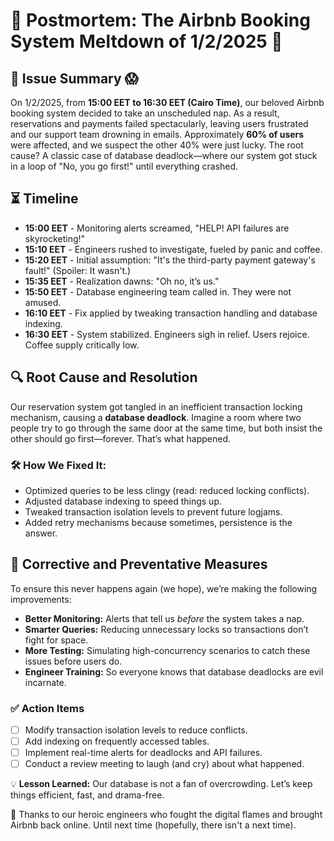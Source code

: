 # 🚨 Postmortem: The Airbnb Booking System Meltdown of 1/2/2025 🚨

## 📌 Issue Summary 😱
On 1/2/2025, from **15:00 EET to 16:30 EET (Cairo Time)**, our beloved Airbnb booking system decided to take an unscheduled nap. As a result, reservations and payments failed spectacularly, leaving users frustrated and our support team drowning in emails. Approximately **60% of users** were affected, and we suspect the other 40% were just lucky. The root cause? A classic case of database deadlock—where our system got stuck in a loop of "No, you go first!" until everything crashed.

## ⏳ Timeline
- **15:00 EET** - Monitoring alerts screamed, "HELP! API failures are skyrocketing!"
- **15:10 EET** - Engineers rushed to investigate, fueled by panic and coffee.
- **15:20 EET** - Initial assumption: "It's the third-party payment gateway's fault!" (Spoiler: It wasn't.)
- **15:35 EET** - Realization dawns: "Oh no, it’s us."
- **15:50 EET** - Database engineering team called in. They were not amused.
- **16:10 EET** - Fix applied by tweaking transaction handling and database indexing.
- **16:30 EET** - System stabilized. Engineers sigh in relief. Users rejoice. Coffee supply critically low.

## 🔍 Root Cause and Resolution
Our reservation system got tangled in an inefficient transaction locking mechanism, causing a **database deadlock**. Imagine a room where two people try to go through the same door at the same time, but both insist the other should go first—forever. That’s what happened.

### 🛠️ How We Fixed It:
- Optimized queries to be less clingy (read: reduced locking conflicts).
- Adjusted database indexing to speed things up.
- Tweaked transaction isolation levels to prevent future logjams.
- Added retry mechanisms because sometimes, persistence is the answer.

## 🔧 Corrective and Preventative Measures
To ensure this never happens again (we hope), we’re making the following improvements:

- **Better Monitoring:** Alerts that tell us _before_ the system takes a nap.
- **Smarter Queries:** Reducing unnecessary locks so transactions don’t fight for space.
- **More Testing:** Simulating high-concurrency scenarios to catch these issues before users do.
- **Engineer Training:** So everyone knows that database deadlocks are evil incarnate.

### ✅ Action Items
- [ ] Modify transaction isolation levels to reduce conflicts.
- [ ] Add indexing on frequently accessed tables.
- [ ] Implement real-time alerts for deadlocks and API failures.
- [ ] Conduct a review meeting to laugh (and cry) about what happened.

💡 **Lesson Learned:** Our database is not a fan of overcrowding. Let’s keep things efficient, fast, and drama-free.

🎉 Thanks to our heroic engineers who fought the digital flames and brought Airbnb back online. Until next time (hopefully, there isn't a next time).
